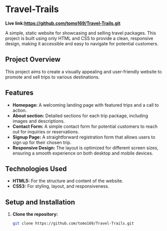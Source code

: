 # Travel-Trails

**Live link:https://github.com/tomo169/Travel-Trails.git**

A simple, static website for showcasing and selling travel packages. This project is built using only HTML and CSS to provide a clean, responsive design, making it accessible and easy to navigate for potential customers.

## Project Overview

This project aims to create a visually appealing and user-friendly website to promote and sell trips to various destinations.

## Features

- **Homepage:** A welcoming landing page with featured trips and a call to action.
- **About section:** Detailed sections for each trip package, including images and descriptions.
- **Contact Form:** A simple contact form for potential customers to reach out for inquiries or reservations.
- **Signup Page:** A straightforward registration form that allows users to sign up for their chosen trip.
- **Responsive Design:** The layout is optimized for different screen sizes, ensuring a smooth experience on both desktop and mobile devices.

## Technologies Used

- **HTML5:** For the structure and content of the website.
- **CSS3:** For styling, layout, and responsiveness.

## Setup and Installation

1. **Clone the repository:**

   ```bash
   git clone https://github.com/tomo169/Travel-Trails.git
